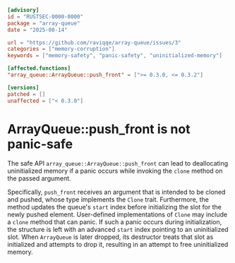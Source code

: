 ```toml
[advisory]
id = "RUSTSEC-0000-0000"
package = "array-queue"
date = "2025-08-14"

url = "https://github.com/raviqqe/array-queue/issues/3"
categories = ["memory-corruption"]
keywords = ["memory-safety", "panic-safety", "uninitialized-memory"]

[affected.functions]
"array_queue::ArrayQueue::push_front" = [">= 0.3.0, <= 0.3.2"]

[versions]
patched = []
unaffected = ["< 0.3.0"]
```

# ArrayQueue::push_front is not panic-safe

The safe API `array_queue::ArrayQueue::push_front` can lead to deallocating uninitialized memory if a panic occurs while invoking the `clone` method on the passed argument.

Specifically, `push_front` receives an argument that is intended to be cloned and pushed, whose type implements the `Clone` trait. Furthermore, the method updates the queue's `start` index before initializing the slot for the newly pushed element. User-defined implementations of `Clone` may include a `clone` method that can panic. If such a panic occurs during initialization, the structure is left with an advanced `start` index pointing to an uninitialized slot. When `ArrayQueue` is later dropped, its destructor treats that slot as initialized and attempts to drop it, resulting in an attempt to free uninitialized memory.
